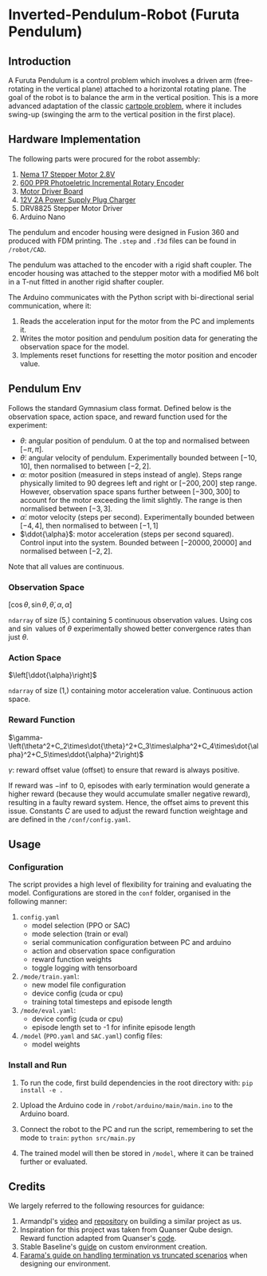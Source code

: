 # Inverted-Pendulum-Robot (Furuta Pendulum)

## Introduction

A Furuta Pendulum is a control problem which involves a driven arm (free-rotating in the vertical plane) attached to a horizontal rotating plane. The goal of the robot is to balance the arm in the vertical position. This is a more advanced adaptation of the classic [cartpole problem](https://gymnasium.farama.org/environments/classic_control/cart_pole/), where it includes swing-up (swinging the arm to the vertical position in the first place).

## Hardware Implementation

The following parts were procured for the robot assembly:
1. [Nema 17 Stepper Motor 2.8V](https://thepihut.com/products/nema-17-stepper-motor-42mm-x-40mm?srsltid=AfmBOoo_bepqFz6w8FNt053Pt6Cj5KEEfmS52Y3k3W-_BQsMm00a4_xF)
2. [600 PPR Photoeletric Incremental Rotary Encoder](https://www.aliexpress.com/item/1005005071771659.html?spm=a2g0n.productlist.0.0.200d584eQcWS85&browser_id=6f87ffb9137e41d19d24bdc762d160ff&aff_platform=msite&m_page_id=fffbeddbdcdff1904d0c6081b2ff06e10e0b28dc16&pdp_npi=4%40dis%21GBP%216.11%214.28%21%21%217.50%215.25%21%402103868d17192795751537292e66bb%2112000031526886199%21sea%21UK%210%21AB&algo_pvid=7a7e320b-96ee-4f7b-90cf-3c9826d6bb84&_universallink=1&m_page_id=fffbeddbdcdff1904d0c6081b2ff06e10e0b28dc16)
3. [Motor Driver Board](https://www.aliexpress.com/item/1005003166428228.html?src=google&src=google&albch=shopping&acnt=494-037-6276&slnk=&plac=&mtctp=&albbt=Google_7_shopping&gclsrc=aw.ds&albagn=888888&isSmbAutoCall=false&needSmbHouyi=false&src=google&albch=shopping&acnt=494-037-6276&slnk=&plac=&mtctp=&albbt=Google_7_shopping&gclsrc=aw.ds&albagn=888888&ds_e_adid=&ds_e_matchtype=&ds_e_device=c&ds_e_network=x&ds_e_product_group_id=&ds_e_product_id=en1005003166428228&ds_e_product_merchant_id=477639041&ds_e_product_country=GB&ds_e_product_language=en&ds_e_product_channel=online&ds_e_product_store_id=&ds_url_v=2&albcp=17866112291&albag=&isSmbAutoCall=false&needSmbHouyi=false&gad_source=1&aff_fcid=83dcffd2eb2741f7ad2c1d928aab8221-1719349569575-02419-UneMJZVf&aff_fsk=UneMJZVf&aff_platform=aaf&sk=UneMJZVf&aff_trace_key=83dcffd2eb2741f7ad2c1d928aab8221-1719349569575-02419-UneMJZVf&terminal_id=05d320940694439db396902b2f4edb24&afSmartRedirect=y)
4. [12V 2A Power Supply Plug Charger](https://www.lazada.sg/products/msrc-safety-5v-12v-1a-2a-3a-100-240v-mains-transformer-acdc-adapter-uk-plug-charger-power-supply-i1875876088-s10002441740.html?c=&channelLpJumpArgs=&clickTrackInfo=query%253A12v%252B2a%252Bpower%252Badapter%253Bnid%253A1875876088%253Bsrc%253ALazadaMainSrp%253Brn%253A5c7f04da87ed32bc1c4a6d6fdd44f340%253Bregion%253Asg%253Bsku%253A1875876088_SGAMZ%253Bprice%253A2.69%253Bclient%253Adesktop%253Bsupplier_id%253A1000182085%253Bbiz_source%253Ah5_internal%253Bslot%253A2%253Butlog_bucket_id%253A470687%253Basc_category_id%253A81%253Bitem_id%253A1875876088%253Bsku_id%253A10002441740%253Bshop_id%253A272449&fastshipping=0&freeshipping=1&fs_ab=2&fuse_fs=&lang=en&location=China&price=2.69&priceCompare=skuId%3A10002441740%3Bsource%3Alazada-search-voucher%3Bsn%3A5c7f04da87ed32bc1c4a6d6fdd44f340%3BunionTrace%3A4f85b09517193492513388726e%3BoriginPrice%3A269%3BvoucherPrice%3A269%3BdisplayPrice%3A269%3BsinglePromotionId%3A91471144322198%3BsingleToolCode%3ApromPrice%3BvoucherPricePlugin%3A1%3BbuyerId%3A0%3Btimestamp%3A1719349251886&ratingscore=4.899408284023669&request_id=5c7f04da87ed32bc1c4a6d6fdd44f340&review=169&sale=1306&search=1&source=search&spm=a2o42.searchlist.list.2&stock=1)
5. DRV8825 Stepper Motor Driver
6. Arduino Nano

The pendulum and encoder housing were designed in Fusion 360 and produced with FDM printing. The `.step` and `.f3d` files can be found in `/robot/CAD`.

The pendulum was attached to the encoder with a rigid shaft coupler. The encoder housing was attached to the stepper motor with a modified M6 bolt in a T-nut fitted in another rigid shafter coupler.

The Arduino communicates with the Python script with bi-directional serial communication, where it:
1. Reads the acceleration input for the motor from the PC and implements it.
2. Writes the motor position and pendulum position data for generating the observation space for the model.
3. Implements reset functions for resetting the motor position and encoder value.

## Pendulum Env ##

Follows the standard Gymnasium class format. Defined below is the observation space, action space, and reward function used for the experiment:

- $\theta$: angular position of pendulum. 0 at the top and normalised between $[-\pi,\pi]$.
- $\dot{\theta}$: angular velocity of pendulum. Experimentally bounded between $[-10,10]$, then normalised to between $[-2, 2]$.
- $\alpha$: motor position (measured in steps instead of angle). Steps range physically limited to 90 degrees left and right or $[-200, 200]$ step range. However, observation space spans further between $[-300, 300]$ to account for the motor exceeding the limit slightly. The range is then normalised between $[-3,3]$.
- $\dot{\alpha}$: motor velocity (steps per second). Experimentally bounded between $[-4, 4]$, then normalised to between $[-1, 1]$
- $\ddot{\alpha}$: motor acceleration (steps per second squared). Control input into the system. Bounded between $[-20000,20000]$ and normalised between $[-2, 2]$.

Note that all values are continuous.

### Observation Space ###
$\left[\cos{\theta}, \sin{\theta}, \dot{\theta}, \alpha, \dot{\alpha}\right]$

`ndarray` of size (5,) containing 5 continuous observation values. Using $\cos$ and $\sin$ values of $\theta$ experimentally showed better convergence rates than just $\theta$.

### Action Space ###
$\left[\ddot{\alpha}\right]$

`ndarray` of size (1,) containing motor acceleration value. Continuous action space.

### Reward Function ###
$\gamma-\left(\theta^2+C_2\times\dot{\theta}^2+C_3\times\alpha^2+C_4\times\dot{\alpha}^2+C_5\times\ddot{\alpha}^2\right)$

$\gamma$: reward offset value (offset) to ensure that reward is always positive. 

If reward was $-\inf$ to $0$, episodes with early termination would generate a higher reward (because they would accumulate smaller negative reward), resulting in a faulty reward system. Hence, the offset aims to prevent this issue. Constants $C$ are used to adjust the reward function weightage and are defined in the `/conf/config.yaml`.

## Usage

### Configuration

The script provides a high level of flexibility for training and evaluating the model. Configurations are stored in the `conf` folder, organised in the following manner:
1. `config.yaml`
    - model selection (PPO or SAC)
    - mode selection (train or eval)
    - serial communication configuration between PC and arduino
    - action and observation space configuration
    - reward function weights
    - toggle logging with tensorboard
2. `/mode/train.yaml`:
    - new model file configuration 
    - device config (cuda or cpu)
    - training total timesteps and episode length
3. `/mode/eval.yaml`:
    - device config (cuda or cpu)
    - episode length set to -1 for infinite episode length
4. `/model` (`PPO.yaml` and  `SAC.yaml`) config files:
    - model weights

### Install and Run

1. To run the code, first build dependencies in the root directory with:
```pip install -e .```

2. Upload the Arduino code in `/robot/arduino/main/main.ino` to the Arduino board.

3. Connect the robot to the PC and run the script, remembering to set the mode to `train`:
```python src/main.py```

4. The trained model will then be stored in `/model`, where it can be trained further or evaluated.

## Credits
We largely referred to the following resources for guidance:
1. Armandpl's [video](https://www.youtube.com/watch?v=Y6FVBbqjR40) and [repository](https://github.com/Armandpl/furuta/tree/master?tab=readme-ov-file#mlops) on building a similar project as us.
2. Inspiration for this project was taken from Quanser Qube design. Reward function adapted from Quanser's [code](https://git.ias.informatik.tu-darmstadt.de/quanser/clients/-/tree/master/quanser_robots/qube).
3. Stable Baseline's [guide](https://stable-baselines.readthedocs.io/en/master/guide/custom_env.html) on custom environment creation.
4. [Farama's guide on handling termination vs truncated scenarios](https://gymnasium.farama.org/tutorials/gymnasium_basics/handling_time_limits/) when designing our environment.